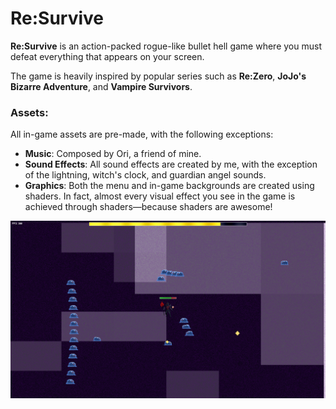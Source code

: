 # Re:Survive

**Re:Survive** is an action-packed rogue-like bullet hell game where you must defeat everything that appears on your screen.

The game is heavily inspired by popular series such as **Re:Zero**, **JoJo's Bizarre Adventure**, and **Vampire Survivors**.

### Assets:
All in-game assets are pre-made, with the following exceptions:

- **Music**: Composed by Ori, a friend of mine.
- **Sound Effects**: All sound effects are created by me, with the exception of the lightning, witch's clock, and guardian angel sounds.
- **Graphics**: Both the menu and in-game backgrounds are created using shaders. In fact, almost every visual effect you see in the game is achieved through shaders—because shaders are awesome!

![Screenshot](Assets/screenshot.png)
